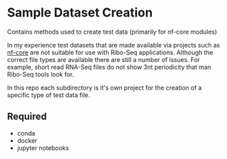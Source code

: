 # Sample Dataset Creation
Contains methods used to create test data (primarily for nf-core modules)

In my experience test datasets that are made available via projects such as [nf-core](https://github.com/nf-core/test-datasets) are not suitable for use with Ribo-Seq applications. Although the correct file types are available there are still a number of issues. For example, short read RNA-Seq files do not show 3nt periodicity that man Ribo-Seq tools look for. 

In this repo each subdirectory is it's own project for the creation of a specific type of test data file. 

## Required 
- conda
- docker
- jupyter notebooks
